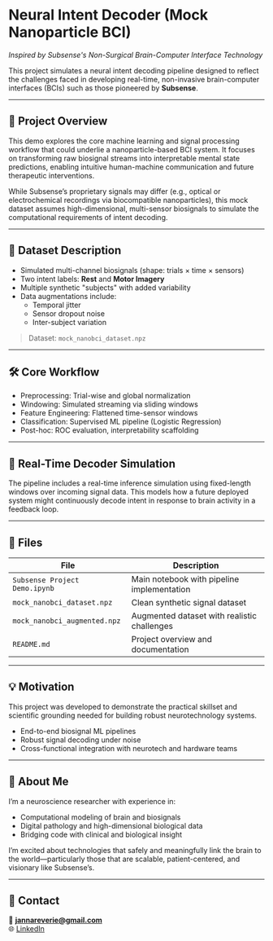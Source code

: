 # Neural Intent Decoder (Mock Nanoparticle BCI)  
*Inspired by Subsense's Non-Surgical Brain-Computer Interface Technology*

This project simulates a neural intent decoding pipeline designed to reflect the challenges faced in developing real-time, non-invasive brain-computer interfaces (BCIs) such as those pioneered by **Subsense**.

---

## 🧠 Project Overview

This demo explores the core machine learning and signal processing workflow that could underlie a nanoparticle-based BCI system. It focuses on transforming raw biosignal streams into interpretable mental state predictions, enabling intuitive human-machine communication and future therapeutic interventions.

While Subsense’s proprietary signals may differ (e.g., optical or electrochemical recordings via biocompatible nanoparticles), this mock dataset assumes high-dimensional, multi-sensor biosignals to simulate the computational requirements of intent decoding.

---

## 🧪 Dataset Description

- Simulated multi-channel biosignals (shape: trials × time × sensors)
- Two intent labels: **Rest** and **Motor Imagery**
- Multiple synthetic "subjects" with added variability
- Data augmentations include:
  - Temporal jitter
  - Sensor dropout noise
  - Inter-subject variation

> Dataset: `mock_nanobci_dataset.npz`

---

## 🛠️ Core Workflow

- Preprocessing: Trial-wise and global normalization
- Windowing: Simulated streaming via sliding windows
- Feature Engineering: Flattened time-sensor windows
- Classification: Supervised ML pipeline (Logistic Regression)
- Post-hoc: ROC evaluation, interpretability scaffolding

---

## 🔁 Real-Time Decoder Simulation

The pipeline includes a real-time inference simulation using fixed-length windows over incoming signal data. This models how a future deployed system might continuously decode intent in response to brain activity in a feedback loop.

---

## 📂 Files

| File | Description |
|------|-------------|
| `Subsense Project Demo.ipynb` | Main notebook with pipeline implementation |
| `mock_nanobci_dataset.npz` | Clean synthetic signal dataset |
| `mock_nanobci_augmented.npz` | Augmented dataset with realistic challenges |
| `README.md` | Project overview and documentation |

---

## 💡 Motivation

This project was developed to demonstrate the practical skillset and scientific grounding needed for building robust neurotechnology systems.
- End-to-end biosignal ML pipelines
- Robust signal decoding under noise
- Cross-functional integration with neurotech and hardware teams

---

## 🧬 About Me

I’m a neuroscience researcher with experience in:
- Computational modeling of brain and biosignals
- Digital pathology and high-dimensional biological data
- Bridging code with clinical and biological insight

I’m excited about technologies that safely and meaningfully link the brain to the world—particularly those that are scalable, patient-centered, and visionary like Subsense’s.

---

## 🔗 Contact

📩 **jannareverie@gmail.com**  
🌐 [LinkedIn](https://www.linkedin.com/in/jannareverie/)
